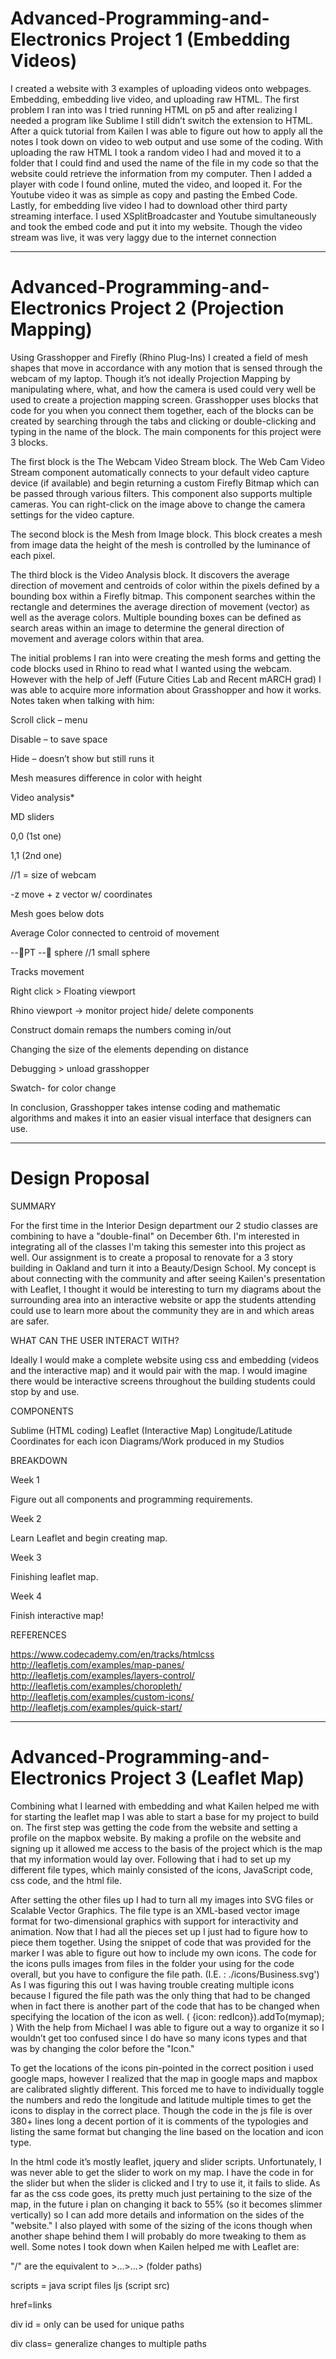 # Advanced-Programming-and-Electronics Project 1 (Embedding Videos)

I created a website with 3 examples of uploading videos onto webpages. Embedding, embedding live video, and uploading raw HTML. The first problem I ran into was I tried running HTML on p5 and after realizing I needed a program like Sublime I still didn’t switch the extension to HTML. After a quick tutorial from Kailen I was able to figure out how to apply all the notes I took down on video to web output and use some of the coding. With uploading the raw HTML I took a random video I had and moved it to a folder that I could find and used the name of the file in my code so that the website could retrieve the information from my computer. Then I added a player with code I found online, muted the video, and looped it. For the Youtube video it was as simple as copy and pasting the Embed Code. Lastly, for embedding live video I had to download other third party streaming interface. I used XSplitBroadcaster and Youtube simultaneously and took the embed code and put it into my website. Though the video stream was live, it was very laggy due to the internet connection

---------------------------------------------------------------------------------------------------------------------------------

# Advanced-Programming-and-Electronics Project 2 (Projection Mapping)

Using Grasshopper and Firefly (Rhino Plug-Ins) I created a field of mesh shapes that move in accordance with any motion that is sensed through the webcam of my laptop. Though it’s not ideally Projection Mapping by manipulating where, what, and how the camera is used could very well be used to create a projection mapping screen. Grasshopper uses blocks that code for you when you connect them together, each of the blocks can be created by searching through the tabs and clicking or double-clicking and typing in the name of the block. The main components for this project were 3 blocks. 

The first block is the The Webcam Video Stream block. The Web Cam Video Stream component automatically connects to your default video capture device (if available) and begin returning a custom Firefly Bitmap which can be passed through various filters.  This component also supports multiple cameras. You can right-click on the image above to change the camera settings for the video capture. 

The second block is the Mesh from Image block. This block creates a mesh from image data the height of the mesh is controlled by the luminance of each pixel.  

The third block is the Video Analysis block. It discovers the average direction of movement and centroids of color within the pixels defined by a bounding box within a Firefly bitmap. This component searches within the rectangle and determines the average direction of movement (vector) as well as the average colors.  Multiple bounding boxes can be defined as search areas within an image to determine the general direction of movement and average colors within that area.

The initial problems I ran into were creating the mesh forms and getting the code blocks used in Rhino to read what I wanted using the webcam. However with the help of Jeff (Future Cities Lab and Recent mARCH grad) I was able to acquire more information about Grasshopper and how it works. Notes taken when talking with him: 

Scroll click – menu

Disable – to save space

Hide – doesn’t show but still runs it

Mesh measures difference in color with height 

Video analysis*

MD sliders 

0,0 (1st one)

1,1 (2nd one)

//1 = size of webcam

-z move + z vector w/ coordinates

Mesh goes below dots

Average Color connected to centroid of movement 

--PT -- sphere //1 small sphere

Tracks movement

Right click > Floating viewport 

Rhino viewport -> monitor project hide/ delete components

Construct domain remaps the numbers coming in/out

Changing the size of the elements depending on distance

Debugging > unload grasshopper

Swatch- for color change

In conclusion, Grasshopper takes intense coding and mathematic algorithms and makes it into an easier visual interface that designers can use.

-----------------------------------------------------------------------------------------------------------------------------------

# Design Proposal

SUMMARY

For the first time in the Interior Design department our 2 studio classes are combining to have a "double-final" on December 6th. I'm interested in integrating all of the classes I'm taking this semester into this project as well. Our assignment is to create a proposal to renovate for a 3 story building in Oakland and turn it into a Beauty/Design School. My concept is about connecting with the community and after seeing Kailen's presentation with Leaflet, I thought it would be interesting to turn my diagrams about the surrounding area into an interactive website or app the students attending could use to learn more about the community they are in and which areas are safer.

WHAT CAN THE USER INTERACT WITH?

Ideally I would make a complete website using css and embedding (videos and the interactive map) and it would pair with the map. I would imagine there would be interactive screens throughout the building students could stop by and use.

COMPONENTS

Sublime (HTML coding)
Leaflet (Interactive Map)
Longitude/Latitude Coordinates for each icon
Diagrams/Work produced in my Studios

BREAKDOWN

Week 1

Figure out all components and programming requirements.

Week 2

Learn Leaflet and begin creating map.

Week 3

Finishing leaflet map.

Week 4

Finish interactive map!

REFERENCES


https://www.codecademy.com/en/tracks/htmlcss
http://leafletjs.com/examples/map-panes/
http://leafletjs.com/examples/layers-control/
http://leafletjs.com/examples/choropleth/
http://leafletjs.com/examples/custom-icons/
http://leafletjs.com/examples/quick-start/

----------------------------------------------------------------------------------------------------------------------------------------

# Advanced-Programming-and-Electronics Project 3 (Leaflet Map)

Combining what I learned with embedding and what Kailen helped me with for starting the leaflet map I was able to start a base for my project to build on. The first step was getting the code from the website and setting a profile on the mapbox website. By making a profile on the website and signing up it allowed me access to the basis of the project which is the map that my information would lay over. Following that i had to set up my different file types, which mainly consisted of the icons, JavaScript code, css code, and the html file.

After setting the other files up I had to turn all my images into SVG files or Scalable Vector Graphics. The file type is an XML-based vector image format for two-dimensional graphics with support for interactivity and animation. Now that I had all the pieces set up I just had to figure how to piece them together. Using the snippet of code that was provided for the marker I was able to figure out how to include my own icons. The code for the icons pulls images from files in the folder your using for the code overall, but you have to configure the file path. (I.E. : ./icons/Business.svg') As I was figuring this out I was having trouble creating multiple icons because I figured the file path was the only thing that had to be changed when in fact there is another part of the code that has to be changed when specifying the location of the icon as well. ( {icon: redIcon}).addTo(mymap); ) With the help from Michael I was able to figure out a way to organize it so I wouldn’t get too confused since I do have so many icons types and that was by changing the color before the "Icon." 

To get the locations of the icons pin-pointed in the correct position i used google maps, however I realized that the map in google maps and mapbox are calibrated slightly different. This forced me to have to individually toggle the numbers and redo the longitude and latitude multiple times to get the icons to display in the correct place. Though the code in the js file is over 380+ lines long a decent portion of it is comments of the typologies and listing the same format but changing the line based on the location and icon type. 

In the html code it’s mostly leaflet, jquery and slider scripts. Unfortunately, I was never able to get the slider to work on my map. I have the code in for the slider but when the slider is clicked and I try to use it, it fails to slide. As far as the css code goes, its pretty much just pertaining to the size of the map, in the future i plan on changing it back to 55% (so it becomes slimmer vertically) so I can add more details and information on the sides of the "website." I also played with some of the sizing of the icons though when another shape behind them I will probably do more tweaking to them as well. Some notes I took down when Kailen helped me with Leaflet are:

"/" are the equivalent to >...>...> (folder paths)

scripts = java script files ljs (script src)

href=links

div id = only can be used for unique paths

div class= generalize changes to multiple paths
